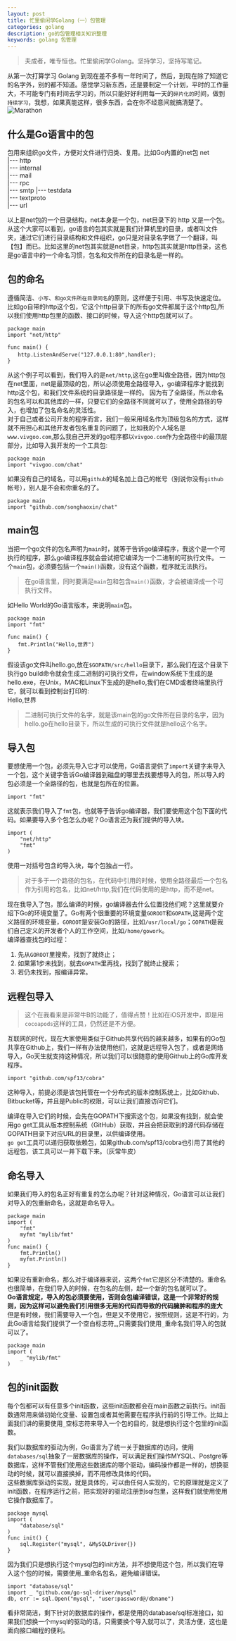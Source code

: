 ```yaml
---
layout: post
title: 忙里偷闲学Golang（一）包管理
categories: golang
description: go的包管理相关知识整理
keywords: golang 包管理
---  
```


> 夫成者，唯专恒也。忙里偷闲学Golang。坚持学习，坚持写笔记。

从第一次打算学习 Golang 到现在差不多有一年时间了，然后，到现在除了知道它的名字外，别的都不知道。感觉学习新东西，还是要制定一个计划，平时的工作量大，不可能专门有时间去学习的，所以只能好好利用每一天的`碎片化的`时间，做到`持续学习`，我想，如果真能这样，很多东西，会在你不经意间就搞清楚了。   
![Marathon](/images/posts/go/go.jpeg)


## 什么是Go语言中的包
包用来组织go文件，方便对文件进行归类、复用。比如Go内置的net包
net </br>
 |--- http </br>
 |--- internal </br>
 |--- mail </br>
 |--- rpc </br>
 |--- smtp |--- testdata </br>
 |--- textproto </br>
 |--- url   </br>
 
 以上是net包的一个目录结构，net本身是一个包，net目录下的 http 又是一个包。从这个大家可以看到，go语言的包其实就是我们计算机里的目录，或者叫文件夹，通过它们进行目录结构和文件组织，go只是对目录名字做了一个翻译，叫【包】而已。比如这里的net包其实就是net目录，http包其实就是http目录，这也是go语言中的一个命名习惯，包名和文件所在的目录名是一样的。  
 
## 包的命名
遵循简洁、`小写`、`和go文件所在目录同名`的原则，这样便于引用、书写及快速定位。 
比如go自带的http这个包，它这个http目录下的所有go文件都属于这个http包,所以我们使用http包里的函数、接口的时候，导入这个http包就可以了。

```
package main
import "net/http"

func main() {
　　http.ListenAndServe("127.0.0.1:80",handler);
}
```  
从这个例子可以看到，我们导入的是`net/http`,这在go里叫做全路径，因为http包在net里面，net是最顶级的包，所以必须使用全路径导入，go编译程序才能找到http这个包，和我们文件系统的目录路径是一样的。
 因为有了全路径，所以命名的包名可以和其他库的一样，只要它们的全路径不同就可以了，使用全路径的导入，也增加了包名命名的灵活性。  
 对于自己或者公司开发的程序而言，我们一般采用域名作为顶级包名的方式，这样就不用担心和其他开发者包名重复的问题了，比如我的个人域名是`www.vivgoo.com`,那么我自己开发的go程序都以`vivgoo.com`作为全路径中的最顶层部分，比如导入我开发的一个工具包:  
 
```
package main
import "vivgoo.com/chat"
```  
如果没有自己的域名，可以用`github`的域名加上自己的帐号（别说你没有`github`帐号），别人是不会和你重名的了。  
  
```
package main
import "github.com/songhaoxin/chat"
```   
## main包
当把一个go文件的包名声明为`main`时，就等于告诉go编译程序，我这个是一个可执行的程序，那么go编译程序就会尝试把它编译为一个二进制的可执行文件。
一个`main`包，必须要包括一个`main()`函数，没有这个函数，程序就无法执行。  
> 在go语言里，同时要满足`main`包和包含`main()`函数，才会被编译成一个可执行文件。  

如Hello World的Go语言版本，来说明`main`包。

```
package main
import "fmt"

func main() {
　　fmt.Println("Hello,世界")
}
```  
假设该go文件叫hello.go,放在`$GOPATH/src/hello`目录下，那么我们在这个目录下执行go build命令就会生成二进制的可执行文件，在window系统下生成的是hello.exe，在Unix，MAC和Linux下生成的是hello,我们在CMD或者终端里执行它，就可以看到控制台打印的:  
Hello,世界

> 二进制可执行文件的名字，就是该main包的go文件所在目录的名字，因为hello.go在hello目录下，所以生成的可执行文件就是hello这个名字。  

## 导入包
要想使用一个包，必须先导入它才可以使用，Go语言提供了`import`关键字来导入一个包，这个关键字告诉Go编译器到磁盘的哪里去找要想导入的包，所以导入的包必须是一个全路径的包，也就是包所在的位置。  

```
import "fmt"
```  
这就表示我们导入了`fmt`包，也就等于告诉go编译器，我们要使用这个包下面的代码。如果要导入多个包怎么办呢？Go语言还为我们提供的导入块。  

```
import (
    "net/http"
    "fmt"
)
```
 使用一对括号包含的导入块，每个包独占一行。  
 
   
 > 对于多于一个路径的包名，在代码中引用的时候，使用全路径最后一个包名作为引用的包名，比如net/http,我们在代码使用的是http，而不是net。  
 
 
 现在我导入了包，那么编译的时候，go编译器去什么位置找他们呢？这里就要介绍下Go的环境变量了。Go有两个很重要的环境变量`GOROOT`和`GOPATH`,这是两个定义路径的环境变量，`GOROOT`是安装Go的路径，比如`/usr/local/go`；`GOPATH`是我们自己定义的开发者个人的工作空间，比如`/home/gowork`。  
 编译器查找包的过程：
 1. 先从`GOROOT`里搜索，找到了就终止；
 2. 如果第1步未找到，就去`GOPATH`里再找，找到了就终止搜索；
 3. 若仍未找到，报编译异常。  
 
## 远程包导入  
> 这个在我看来是非常牛B的功能了，值得点赞！比如在iOS开发中，即是用`cocoapods`这样的工具，仍然还是不方便。  


互联网的时代，现在大家使用类似于Github共享代码的越来越多，如果有的Go包共享在Github上，我们一样有办法使用他们，这就是远程导入包了，或者是网络导入，Go天生就支持这种情况，所以我们可以很随意的使用Github上的Go库开发程序。

```
import "github.com/spf13/cobra"
```  
这种导入，前提必须是该包托管在一个分布式的版本控制系统上，比如Github、Bitbucket等，并且是Public的权限，可以让我们直接访问它们。

编译在导入它们的时候，会先在GOPATH下搜索这个包，如果没有找到，就会使用go get工具从版本控制系统（GitHub）获取，并且会把获取到的源代码存储在GOPATH目录下对应URL的目录里，以供编译使用。  
`go get`工具可以递归获取依赖包，如果github.com/spf13/cobra也引用了其他的远程包，该工具可以一并下载下来。（灰常牛皮）  

## 命名导入
如果我们导入的包名正好有重复的怎么办呢？针对这种情况，Go语言可以让我们对导入的包重新命名，这就是命名导入。

```
package main
import (
    "fmt"
    myfmt "mylib/fmt"
)
func main() {
    fmt.Println()
    myfmt.Println()
}
```  
如果没有重新命名，那么对于编译器来说，这两个`fmt`它是区分不清楚的。重命名也很简单，在我们导入的时候，在包名的左侧，起一个新的包名就可以了。  
**Go语言规定，导入的包必须要使用，否则会包编译错误，这是一个非常好的规则，因为这样可以避免我们引用很多无用的代码而导致的代码臃肿和程序的庞大**  
但是有时候，我们需要导入一个包，但是又不使用它，按照规则，这是不行的，为此Go语言给我们提供了一个空白标志符_,只需要我们使用`_`重命名我们导入的包就可以了。  

```
package main
import (
    _ "mylib/fmt"
)
```  

## 包的init函数  
每个包都可以有任意多个init函数，这些init函数都会在main函数之前执行。init函数通常用来做初始化变量、设置包或者其他需要在程序执行前的引导工作。比如上面我们讲的需要使用`_`空标志符来导入一个包的目的，就是想执行这个包里的init函数。  

我们以数据库的驱动为例，Go语言为了统一关于数据库的访问，使用`databases/sql`抽象了一层数据库的操作，可以满足我们操作MYSQL、Postgre等数据库，这样不管我们使用这些数据库的哪个驱动，编码操作都是一样的，想换驱动的时候，就可以直接换掉，而不用修改具体的代码。  
这些数据库驱动的实现，就是具体的，可以由任何人实现的，它的原理就是定义了init函数，在程序运行之前，把实现好的驱动注册到sql包里，这样我们就使用使用它操作数据库了。  

```
package mysql
import (
    "database/sql"
)
func init() {
    sql.Register("mysql", &MySQLDriver{})
}
```  
因为我们只是想执行这个mysql包的init方法，并不想使用这个包，所以我们在导入这个包的时候，需要使用_重命名包名，避免编译错误。  

```
import "database/sql"
import _ "github.com/go-sql-driver/mysql"
db, err := sql.Open("mysql", "user:password@/dbname")
```  
看非常简洁，剩下针对的数据库的操作，都是使用的database/sql标准接口，如果我们想换一个mysql的驱动的话，只需要换个导入就可以了，灵活方便，这也是面向接口编程的便利。

